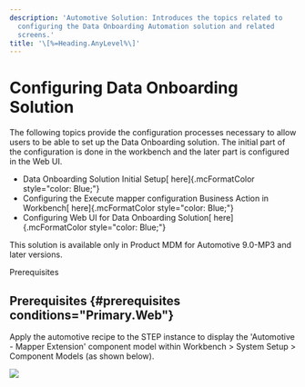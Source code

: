 ```yaml
---
description: 'Automotive Solution: Introduces the topics related to
  configuring the Data Onboarding Automation solution and related
  screens.'
title: '\[%=Heading.AnyLevel%\]'
---
```


Configuring Data Onboarding Solution
====================================

The following topics provide the configuration processes necessary to
allow users to be able to set up the Data Onboarding solution. The
initial part of the configuration is done in the workbench and the later
part is configured in the Web UI.

-   Data Onboarding Solution Initial Setup[ here]{.mcFormatColor
    style="color: Blue;"}
-   Configuring the Execute mapper configuration Business Action in
    Workbench[ here]{.mcFormatColor style="color: Blue;"}
-   Configuring Web UI for Data Onboarding Solution[
    here]{.mcFormatColor style="color: Blue;"}

This solution is available only in Product MDM for Automotive 9.0-MP3
and later versions.

Prerequisites

Prerequisites {#prerequisites conditions="Primary.Web"}
-------------

Apply the automotive recipe to the STEP instance to display the
\'Automotive - Mapper Extension\' component model within Workbench \>
System Setup \> Component Models (as shown below).

![](../../Resources/Images/Data%20Onboarding/33.png)
